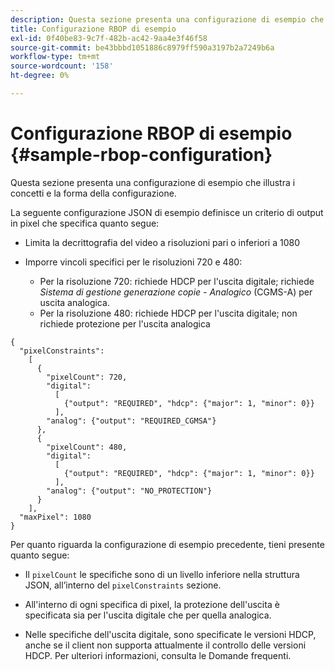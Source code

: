 ```yaml
---
description: Questa sezione presenta una configurazione di esempio che illustra i concetti e la forma della configurazione.
title: Configurazione RBOP di esempio
exl-id: 0f40be83-9c7f-482b-ac42-9aa4e3f46f58
source-git-commit: be43bbbd1051886c8979ff590a3197b2a7249b6a
workflow-type: tm+mt
source-wordcount: '158'
ht-degree: 0%

---
```


# Configurazione RBOP di esempio {#sample-rbop-configuration}

Questa sezione presenta una configurazione di esempio che illustra i concetti e la forma della configurazione.

La seguente configurazione JSON di esempio definisce un criterio di output in pixel che specifica quanto segue:

* Limita la decrittografia del video a risoluzioni pari o inferiori a 1080
* Imporre vincoli specifici per le risoluzioni 720 e 480:

   * Per la risoluzione 720: richiede HDCP per l&#39;uscita digitale; richiede *Sistema di gestione generazione copie - Analogico* (CGMS-A) per uscita analogica.
   * Per la risoluzione 480: richiede HDCP per l&#39;uscita digitale; non richiede protezione per l&#39;uscita analogica

```
{ 
  "pixelConstraints":  
    [ 
      { 
        "pixelCount": 720, 
        "digital": 
          [ 
            {"output": "REQUIRED", "hdcp": {"major": 1, "minor": 0}} 
          ], 
        "analog": {"output": "REQUIRED_CGMSA"} 
      }, 
      { 
        "pixelCount": 480, 
        "digital":  
          [ 
            {"output": "REQUIRED", "hdcp": {"major": 1, "minor": 0}} 
          ], 
        "analog": {"output": "NO_PROTECTION"} 
      } 
    ], 
  "maxPixel": 1080 
}
```

Per quanto riguarda la configurazione di esempio precedente, tieni presente quanto segue:

* Il `pixelCount` le specifiche sono di un livello inferiore nella struttura JSON, all’interno del `pixelConstraints` sezione.

* All&#39;interno di ogni specifica di pixel, la protezione dell&#39;uscita è specificata sia per l&#39;uscita digitale che per quella analogica.
* Nelle specifiche dell&#39;uscita digitale, sono specificate le versioni HDCP, anche se il client non supporta attualmente il controllo delle versioni HDCP. Per ulteriori informazioni, consulta le Domande frequenti.
